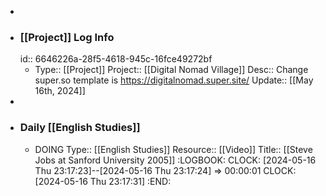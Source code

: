 -
- ### [[Project]] Log Info
  id:: 6646226a-28f5-4618-945c-16fce49272bf
	- Type:: [[Project]] 
	  Project:: [[Digital Nomad Village]]
	  Desc:: Change super.so template is https://digitalnomad.super.site/ 
	  Update:: [[May 16th, 2024]]
-
- ### Daily [[English Studies]]
	- DOING Type:: [[English Studies]]
	  Resource:: [[Video]]
	  Title:: [[Steve Jobs at Sanford University 2005]]
	  :LOGBOOK:
	  CLOCK: [2024-05-16 Thu 23:17:23]--[2024-05-16 Thu 23:17:24] =>  00:00:01
	  CLOCK: [2024-05-16 Thu 23:17:31]
	  :END: